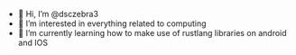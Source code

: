 - 👋 Hi, I’m @dsczebra3
- 👀 I’m interested in everything related to computing
- 🌱 I’m currently learning how to make use of rustlang libraries on android and IOS

<!---
dsczebra3/dsczebra3 is a ✨ special ✨ repository because its `README.md` (this file) appears on your GitHub profile.
You can click the Preview link to take a look at your changes.
--->
